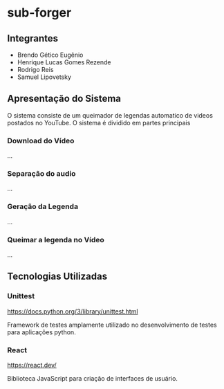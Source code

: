 # sub-forger
## Integrantes
- Brendo Gético Eugênio 
- Henrique Lucas Gomes Rezende
- Rodrigo Reis
- Samuel Lipovetsky

## Apresentação do Sistema
O sistema consiste de um queimador de legendas automatico de videos postados no YouTube. O sistema é dividido em partes principais

### Download do Vídeo
...

### Separação do audio
...

### Geração da Legenda
...

### Queimar a legenda no Vídeo
...

## Tecnologias Utilizadas
### Unittest
https://docs.python.org/3/library/unittest.html

Framework de testes amplamente utilizado no desenvolvimento de testes para aplicações python. 

### React
https://react.dev/

Biblioteca JavaScript para criação de interfaces de usuário.